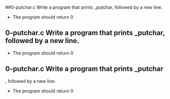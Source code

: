 
##0-putchar.c Write a program that prints _putchar, followed by a new line.
 - The program should return 0


## 0-putchar.c Write a program that prints _putchar, followed by a new line.
 - The program should return 0


## 0-putchar.c Write a program that prints _putchar
, followed by a new line.
 - The program should return 0

